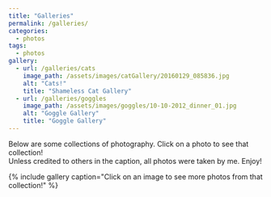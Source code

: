 ```yaml
---
title: "Galleries"
permalink: /galleries/
categories: 
  - photos
tags:
  - photos
gallery:
  - url: /galleries/cats
    image_path: /assets/images/catGallery/20160129_085836.jpg
    alt: "Cats!"
    title: "Shameless Cat Gallery"
  - url: /galleries/goggles
    image_path: /assets/images/goggles/10-10-2012_dinner_01.jpg
    alt: "Goggle Gallery"
    title: "Goggle Gallery"
---
```


Below are some collections of photography. Click on a photo to see that collection! <br/>
Unless credited to others in the caption, all photos were taken by me. Enjoy!

{% include gallery caption="Click on an image to see more photos from that collection!" %}
